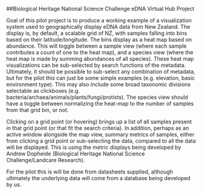 ##Biological Heritage National Science Challenge eDNA Virtual Hub Project

Goal of this pilot project is to produce a working example of a visualization system used to geographically display eDNA data from New Zealand. The display is, by default, a scalable grid of NZ, with samples falling into bins based on their latitude/longitude. The bins display as a heat map based on abundance. This will toggle between a sample view (where each sample contributes a count of one to the heat map), and a species view (where the heat map is made by summing abundances of all species). These heat map visualizations can be sub-selected by search functions of the metadata. Ultimately, it should be possible to sub-select any combination of metadata, but for the pilot this can just be some simple examples (e.g. elevation, basic environment type). This may also include some broad taxonomic divisions selectable as clickboxes (e.g. bacteria/archaea/animals/plants/fungi/protists). The species view should have a toggle between normalizing the heat-map to the number of samples from that grid bin, or not.  

Clicking on a grid point (or hovering) brings up a list of all samples present in that grid point (or that fit the search criteria). In addition, perhaps as an active window alongside the map view, summary metrics of samples, either from clicking a grid point or sub-selecting the data, compared to all the data will be displayed. This is using the metric displays being developed by Andrew Dopheide (Biological Heritage National Science Challenge/Landcare Research).  

For the pilot this is will be done from datasheets supplied, although ultimately the underlying data will come from a database being developed by us.  

